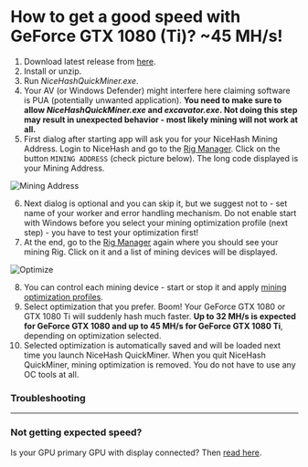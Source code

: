 # How to get a good speed with GeForce GTX 1080 (Ti)? ~45 MH/s!

1. Download latest release from [here](https://github.com/nicehash/NiceHashQuickMiner/releases).
2. Install or unzip.
3. Run _NiceHashQuickMiner.exe_.
4. Your AV (or Windows Defender) might interfere here claiming software is PUA (potentially unwanted application). **You need to make sure to allow _NiceHashQuickMiner.exe_ and _excavator.exe_. Not doing this step may result in unexpected behavior - most likely mining will not work at all.**
5. First dialog after starting app will ask you for your NiceHash Mining Address. Login to NiceHash and go to the [Rig Manager](https://www.nicehash.com/my/mining/rigs). Click on the button `MINING ADDRESS` (check picture below). The long code displayed is your Mining Address.

![Mining Address](https://github.com/nicehash/NiceHashQuickMiner/blob/main/images/miningaddr.png?raw=true)

6. Next dialog is optional and you can skip it, but we suggest not to - set name of your worker and error handling mechanism. Do not enable start with Windows before you select your mining optimization profile (next step) - you have to test your optimization first!
7. At the end, go to the [Rig Manager](https://www.nicehash.com/my/mining/rigs) again where you should see your mining Rig. Click on it and a list of mining devices will be displayed.

![Optimize](https://github.com/nicehash/NiceHashQuickMiner/raw/main/images/optimize_button.png?raw=true)

8. You can control each mining device - start or stop it and apply [mining optimization profiles](https://github.com/nicehash/NiceHashQuickMiner/wiki/One-click-Optimizations).
9. Select optimization that you prefer. Boom! Your GeForce GTX 1080 or GTX 1080 Ti will suddenly hash much faster. **Up to 32 MH/s is expected for GeForce GTX 1080 and up to 45 MH/s for GeForce GTX 1080 Ti**, depending on optimization selected.
10. Selected optimization is automatically saved and will be loaded next time you launch NiceHash QuickMiner. When you quit NiceHash QuickMiner, mining optimization is removed. You do not have to use any OC tools at all.

### Troubleshooting
***
### Not getting expected speed?
Is your GPU primary GPU with display connected? Then [read here](https://github.com/nicehash/NiceHashQuickMiner/wiki/FAQ#-7-does-having-display-connected-to-the-video-card-have-any-effect-on-performance).